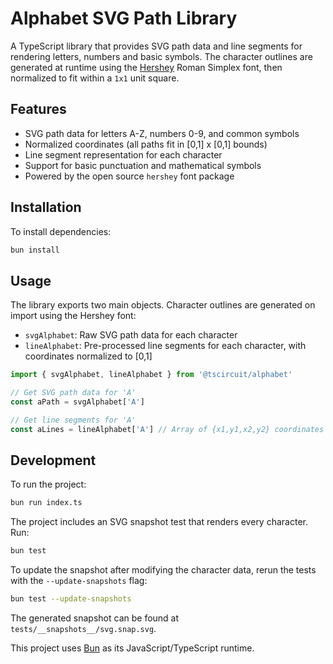 # Alphabet SVG Path Library

A TypeScript library that provides SVG path data and line segments for rendering
letters, numbers and basic symbols. The character outlines are generated at
runtime using the [Hershey](https://www.npmjs.com/package/hershey) Roman
Simplex font, then normalized to fit within a `1x1` unit square.

## Features

- SVG path data for letters A-Z, numbers 0-9, and common symbols
- Normalized coordinates (all paths fit in [0,1] x [0,1] bounds)
- Line segment representation for each character
- Support for basic punctuation and mathematical symbols
- Powered by the open source `hershey` font package

## Installation

To install dependencies:

```bash
bun install
```

## Usage

The library exports two main objects. Character outlines are generated on import
using the Hershey font:

- `svgAlphabet`: Raw SVG path data for each character
- `lineAlphabet`: Pre-processed line segments for each character, with coordinates normalized to [0,1]

```typescript
import { svgAlphabet, lineAlphabet } from '@tscircuit/alphabet'

// Get SVG path data for 'A'
const aPath = svgAlphabet['A']

// Get line segments for 'A'
const aLines = lineAlphabet['A'] // Array of {x1,y1,x2,y2} coordinates
```

## Development

To run the project:

```bash
bun run index.ts
```

The project includes an SVG snapshot test that renders every character. Run:

```bash
bun test
```

To update the snapshot after modifying the character data, rerun the tests with
the `--update-snapshots` flag:
```bash
bun test --update-snapshots
```

The generated snapshot can be found at `tests/__snapshots__/svg.snap.svg`.

This project uses [Bun](https://bun.sh) as its JavaScript/TypeScript runtime.
